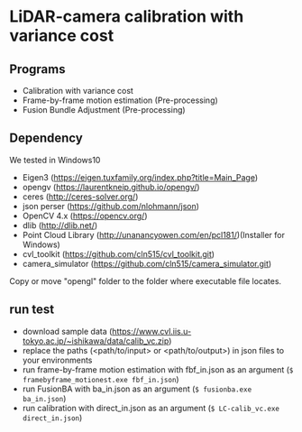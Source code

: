 # LiDAR-camera calibration with variance cost

## Programs
+ Calibration with variance cost
+ Frame-by-frame motion estimation (Pre-processing)
+ Fusion Bundle Adjustment (Pre-processing)

## Dependency

We tested in Windows10

- Eigen3 (https://eigen.tuxfamily.org/index.php?title=Main_Page)
- opengv (https://laurentkneip.github.io/opengv/)
- ceres (http://ceres-solver.org/)
- json perser (https://github.com/nlohmann/json)
- OpenCV 4.x (https://opencv.org/)
- dlib (http://dlib.net/)
- Point Cloud Library (http://unanancyowen.com/en/pcl181/)(Installer for Windows)
- cvl_toolkit (https://github.com/cln515/cvl_toolkit.git)
- camera_simulator (https://github.com/cln515/camera_simulator.git)

Copy or move "opengl" folder to the folder where executable file locates.

## run test

- download sample data (https://www.cvl.iis.u-tokyo.ac.jp/~ishikawa/data/calib_vc.zip)
- replace the paths (<path/to/input> or <path/to/output>) in json files to your environments
- run frame-by-frame motion estimation with fbf_in.json as an argument (```$ framebyframe_motionest.exe fbf_in.json```)
- run FusionBA with ba_in.json as an argument (```$ fusionba.exe ba_in.json```)
- run calibration with direct_in.json as an argument (```$ LC-calib_vc.exe direct_in.json```)
